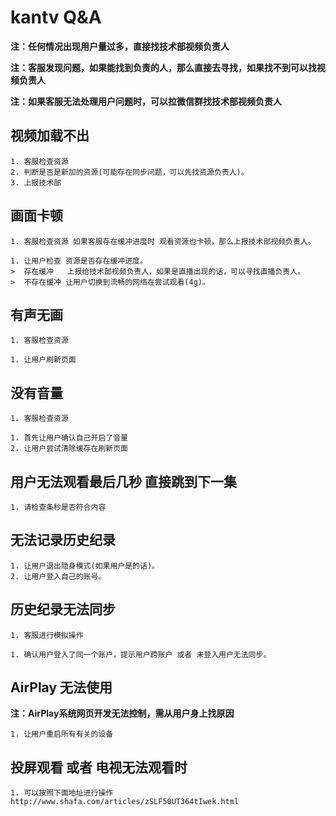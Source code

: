 # kantv Q&A

**注：任何情况出现用户量过多，直接找技术部视频负责人**

**注：客服发现问题，如果能找到负责的人，那么直接去寻找，如果找不到可以找视频负责人**

**注：如果客服无法处理用户问题时，可以拉微信群找技术部视频负责人**

## 视频加载不出
```
1. 客服检查资源
2. 判断是否是新加的资源(可能存在同步问题，可以先找资源负责人)。
3. 上报技术部
```

## 画面卡顿
```
1. 客服检查资源 如果客服存在缓冲进度时 观看资源也卡顿，那么上报技术部视频负责人。

1. 让用户检查 资源是否存在缓冲进度。
>  存在缓冲   上报给技术部视频负责人，如果是直播出现的话，可以寻找直播负责人。
>  不存在缓冲 让用户切换到流畅的网络在尝试观看(4g)。
```

## 有声无画
```
1. 客服检查资源

1. 让用户刷新页面
```

## 没有音量
```
1. 客服检查资源

1. 首先让用户确认自己开启了音量
2. 让用户尝试清除缓存在刷新页面
```

## 用户无法观看最后几秒 直接跳到下一集
```
1. 请检查条秒是否符合内容
```

## 无法记录历史纪录
```
1. 让用户退出隐身模式(如果用户是的话)。
2. 让用户登入自己的账号。
```

## 历史纪录无法同步
```
1. 客服进行模拟操作

1. 确认用户登入了同一个账户，提示用户跨账户 或者 未登入用户无法同步。
```

## AirPlay 无法使用
**注：AirPlay系统网页开发无法控制，需从用户身上找原因**
```
1. 让用户重启所有有关的设备
```

## 投屏观看 或者 电视无法观看时
```
1. 可以按照下面地址进行操作
http://www.shafa.com/articles/zSLF50UT364tIwek.html
```
